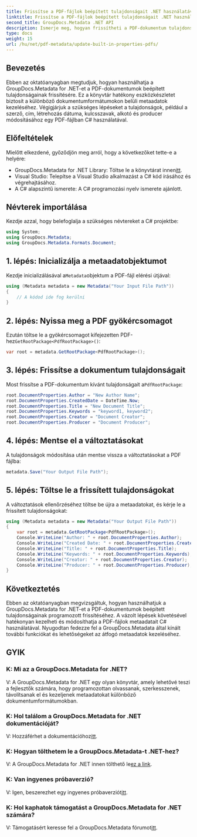 ```yaml
---
title: Frissítse a PDF-fájlok beépített tulajdonságait .NET használatával
linktitle: Frissítse a PDF-fájlok beépített tulajdonságait .NET használatával
second_title: GroupDocs.Metadata .NET API
description: Ismerje meg, hogyan frissítheti a PDF-dokumentum tulajdonságait C# és GroupDocs.Metadata for .NET használatával. Módosítsa a szerzőt, a címet, a kulcsszavakat és egyebeket programozottan.
type: docs
weight: 15
url: /hu/net/pdf-metadata/update-built-in-properties-pdfs/
---
```

## Bevezetés
Ebben az oktatóanyagban megtudjuk, hogyan használhatja a GroupDocs.Metadata for .NET-et a PDF-dokumentumok beépített tulajdonságainak frissítésére. Ez a könyvtár hatékony eszközkészletet biztosít a különböző dokumentumformátumokon belüli metaadatok kezeléséhez. Végigjárjuk a szükséges lépéseket a tulajdonságok, például a szerző, cím, létrehozás dátuma, kulcsszavak, alkotó és producer módosításához egy PDF-fájlban C# használatával.
## Előfeltételek
Mielőtt elkezdené, győződjön meg arról, hogy a következőket tette-e a helyére:
-  GroupDocs.Metadata for .NET Library: Töltse le a könyvtárat innen[itt](https://releases.groupdocs.com/metadata/net/).
- Visual Studio: Telepítse a Visual Studio alkalmazást a C# kód írásához és végrehajtásához.
- A C# alapszintű ismerete: A C# programozási nyelv ismerete ajánlott.

## Névterek importálása
Kezdje azzal, hogy belefoglalja a szükséges névtereket a C# projektbe:
```csharp
using System;
using GroupDocs.Metadata;
using GroupDocs.Metadata.Formats.Document;
```
## 1. lépés: Inicializálja a metaadatobjektumot
 Kezdje inicializálásával a`Metadata`objektum a PDF-fájl elérési útjával:
```csharp
using (Metadata metadata = new Metadata("Your Input File Path"))
{
    // A kódod ide fog kerülni
}
```
## 2. lépés: Nyissa meg a PDF gyökércsomagot
 Ezután töltse le a gyökércsomagot kifejezetten PDF-hez`GetRootPackage<PdfRootPackage>()`:
```csharp
var root = metadata.GetRootPackage<PdfRootPackage>();
```
## 3. lépés: Frissítse a dokumentum tulajdonságait
 Most frissítse a PDF-dokumentum kívánt tulajdonságait a`PdfRootPackage`:
```csharp
root.DocumentProperties.Author = "New Author Name";
root.DocumentProperties.CreatedDate = DateTime.Now;
root.DocumentProperties.Title = "New Document Title";
root.DocumentProperties.Keywords = "keyword1, keyword2";
root.DocumentProperties.Creator = "Document Creator";
root.DocumentProperties.Producer = "Document Producer";
```
## 4. lépés: Mentse el a változtatásokat
A tulajdonságok módosítása után mentse vissza a változtatásokat a PDF fájlba:
```csharp
metadata.Save("Your Output File Path");
```
## 5. lépés: Töltse le a frissített tulajdonságokat
A változtatások ellenőrzéséhez töltse be újra a metaadatokat, és kérje le a frissített tulajdonságokat:
```csharp
using (Metadata metadata = new Metadata("Your Output File Path"))
{
    var root = metadata.GetRootPackage<PdfRootPackage>();
    Console.WriteLine("Author: " + root.DocumentProperties.Author);
    Console.WriteLine("Created Date: " + root.DocumentProperties.CreatedDate);
    Console.WriteLine("Title: " + root.DocumentProperties.Title);
    Console.WriteLine("Keywords: " + root.DocumentProperties.Keywords);
    Console.WriteLine("Creator: " + root.DocumentProperties.Creator);
    Console.WriteLine("Producer: " + root.DocumentProperties.Producer);
}
```

## Következtetés
Ebben az oktatóanyagban megvizsgáltuk, hogyan használhatjuk a GroupDocs.Metadata for .NET-et a PDF-dokumentumok beépített tulajdonságainak programozott frissítéséhez. A vázolt lépések követésével hatékonyan kezelheti és módosíthatja a PDF-fájlok metaadatait C# használatával. Nyugodtan fedezze fel a GroupDocs.Metadata által kínált további funkciókat és lehetőségeket az átfogó metaadatok kezeléséhez.

## GYIK
### K: Mi az a GroupDocs.Metadata for .NET?
V: A GroupDocs.Metadata for .NET egy olyan könyvtár, amely lehetővé teszi a fejlesztők számára, hogy programozottan olvassanak, szerkesszenek, távolítsanak el és kezeljenek metaadatokat különböző dokumentumformátumokban.
### K: Hol találom a GroupDocs.Metadata for .NET dokumentációját?
 V: Hozzáférhet a dokumentációhoz[itt](https://reference.groupdocs.com/metadata/net/).
### K: Hogyan tölthetem le a GroupDocs.Metadata-t .NET-hez?
 V: A GroupDocs.Metadata for .NET innen tölthető le[ez a link](https://releases.groupdocs.com/metadata/net/).
### K: Van ingyenes próbaverzió?
 V: Igen, beszerezhet egy ingyenes próbaverziót[itt](https://releases.groupdocs.com/).
### K: Hol kaphatok támogatást a GroupDocs.Metadata for .NET számára?
 V: Támogatásért keresse fel a GroupDocs.Metadata fórumot[itt](https://forum.groupdocs.com/c/metadata/14).